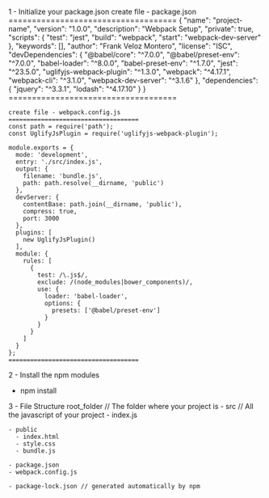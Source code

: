1 - Initialize your package.json
    create file - package.json
    ====================================
    {
      "name": "project-name",
      "version": "1.0.0",
      "description": "Webpack Setup",
      "private": true,
      "scripts": {
        "test": "jest",
        "build": "webpack",
        "start": "webpack-dev-server"
      },
      "keywords": [],
      "author": "Frank Veloz Montero",
      "license": "ISC",
      "devDependencies": {
        "@babel/core": "^7.0.0",
        "@babel/preset-env": "^7.0.0",
        "babel-loader": "^8.0.0",
        "babel-preset-env": "^1.7.0",
        "jest": "^23.5.0",
        "uglifyjs-webpack-plugin": "^1.3.0",
        "webpack": "^4.17.1",
        "webpack-cli": "^3.1.0",
        "webpack-dev-server": "^3.1.6"
      },
      "dependencies": {
        "jquery": "^3.3.1",
        "lodash": "^4.17.10"
      }
    }
    ====================================

    create file - webpack.config.js
    ====================================
    const path = require('path');
    const UglifyJsPlugin = require('uglifyjs-webpack-plugin');

    module.exports = {
      mode: 'development',
      entry: './src/index.js',
      output: {
        filename: 'bundle.js',
        path: path.resolve(__dirname, 'public')
      },
      devServer: {
        contentBase: path.join(__dirname, 'public'),
        compress: true,
        port: 3000
      },
      plugins: [
        new UglifyJsPlugin()
      ],
      module: {
        rules: [
          {
            test: /\.js$/,
            exclude: /(node_modules|bower_components)/,
            use: {
              loader: 'babel-loader',
              options: {
                presets: ['@babel/preset-env']
              }
            }
          }
        ]
      }
    };
    ====================================

2 - Install the npm modules
  - npm install

3 - File Structure
  root_folder // The folder where your project is
    - src // All the javascript of your project
      - index.js
      
    - public
      - index.html
      - style.css
      - bundle.js
      
    - package.json
    - webpack.config.js

    - package-lock.json // generated automatically by npm
